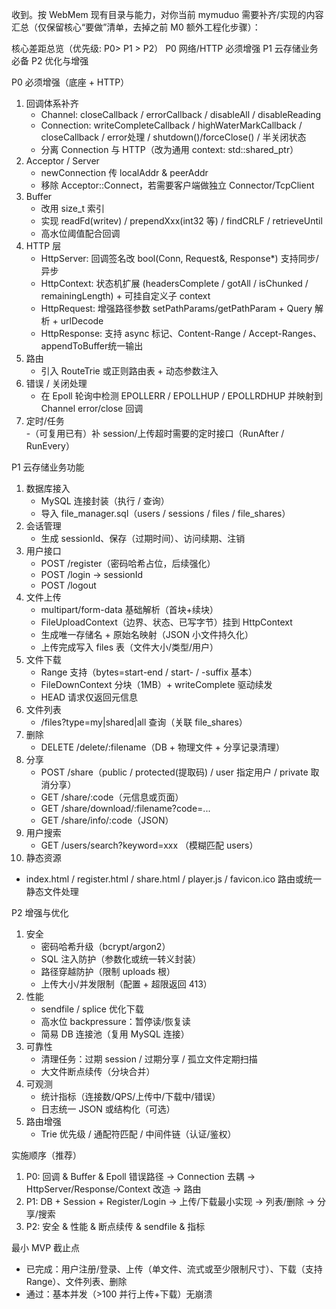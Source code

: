 收到。按 WebMem 现有目录与能力，对你当前 mymuduo 需要补齐/实现的内容汇总（仅保留核心“要做”清单，去掉之前 M0 额外工程化步骤）：

核心差距总览（优先级: P0> P1 > P2）
P0 网络/HTTP 必须增强
P1 云存储业务必备
P2 优化与增强

P0 必须增强（底座 + HTTP）
1. 回调体系补齐  
   - Channel: closeCallback / errorCallback / disableAll / disableReading  
   - Connection: writeCompleteCallback / highWaterMarkCallback / closeCallback / error处理 / shutdown()/forceClose() / 半关闭状态  
   - 分离 Connection 与 HTTP（改为通用 context: std::shared_ptr<void>）
2. Acceptor / Server  
   - newConnection 传 localAddr & peerAddr  
   - 移除 Acceptor::Connect，若需要客户端做独立 Connector/TcpClient
3. Buffer  
   - 改用 size_t 索引  
   - 实现 readFd(writev) / prependXxx(int32 等) / findCRLF / retrieveUntil  
   - 高水位阈值配合回调
4. HTTP 层  
   - HttpServer: 回调签名改 bool(Conn, Request&, Response*) 支持同步/异步  
   - HttpContext: 状态机扩展 (headersComplete / gotAll / isChunked / remainingLength) + 可挂自定义子 context  
   - HttpRequest: 增强路径参数 setPathParams/getPathParam + Query 解析 + urlDecode  
   - HttpResponse: 支持 async 标记、Content-Range / Accept-Ranges、appendToBuffer统一输出  
5. 路由  
   - 引入 RouteTrie 或正则路由表 + 动态参数注入  
6. 错误 / 关闭处理  
   - 在 Epoll 轮询中检测 EPOLLERR / EPOLLHUP / EPOLLRDHUP 并映射到 Channel error/close 回调  
7. 定时/任务  
   -（可复用已有）补 session/上传超时需要的定时接口（RunAfter / RunEvery）

P1 云存储业务功能
1. 数据库接入  
   - MySQL 连接封装（执行 / 查询）  
   - 导入 file_manager.sql（users / sessions / files / file_shares）  
2. 会话管理  
   - 生成 sessionId、保存（过期时间）、访问续期、注销  
3. 用户接口  
   - POST /register（密码哈希占位，后续强化）  
   - POST /login -> sessionId  
   - POST /logout
4. 文件上传  
   - multipart/form-data 基础解析（首块+续块）  
   - FileUploadContext（边界、状态、已写字节）挂到 HttpContext  
   - 生成唯一存储名 + 原始名映射（JSON 小文件持久化）  
   - 上传完成写入 files 表（文件大小/类型/用户）
5. 文件下载  
   - Range 支持（bytes=start-end / start- / -suffix 基本）  
   - FileDownContext 分块（1MB）+ writeComplete 驱动续发  
   - HEAD 请求仅返回元信息  
6. 文件列表  
   - /files?type=my|shared|all 查询（关联 file_shares）  
7. 删除  
   - DELETE /delete/:filename（DB + 物理文件 + 分享记录清理）  
8. 分享  
   - POST /share（public / protected(提取码) / user 指定用户 / private 取消分享）  
   - GET /share/:code（元信息或页面）  
   - GET /share/download/:filename?code=...  
   - GET /share/info/:code（JSON）  
9. 用户搜索  
   - GET /users/search?keyword=xxx （模糊匹配 users）  
10. 静态资源  
   - index.html / register.html / share.html / player.js / favicon.ico 路由或统一静态文件处理

P2 增强与优化
1. 安全  
   - 密码哈希升级（bcrypt/argon2）  
   - SQL 注入防护（参数化或统一转义封装）  
   - 路径穿越防护（限制 uploads 根）  
   - 上传大小/并发限制（配置 + 超限返回 413）  
2. 性能  
   - sendfile / splice 优化下载  
   - 高水位 backpressure：暂停读/恢复读  
   - 简易 DB 连接池（复用 MySQL 连接）  
3. 可靠性  
   - 清理任务：过期 session / 过期分享 / 孤立文件定期扫描  
   - 大文件断点续传（分块合并）  
4. 可观测  
   - 统计指标（连接数/QPS/上传中/下载中/错误）  
   - 日志统一 JSON 或结构化（可选）  
5. 路由增强  
   - Trie 优先级 / 通配符匹配 / 中间件链（认证/鉴权）

实施顺序（推荐）
1. P0: 回调 & Buffer & Epoll 错误路径 → Connection 去耦 → HttpServer/Response/Context 改造 → 路由  
2. P1: DB + Session + Register/Login → 上传/下载最小实现 → 列表/删除 → 分享/搜索  
3. P2: 安全 & 性能 & 断点续传 & sendfile & 指标

最小 MVP 截止点
- 已完成：用户注册/登录、上传（单文件、流式或至少限制尺寸）、下载（支持 Range）、文件列表、删除
- 通过：基本并发（>100 并行上传+下载）无崩溃
